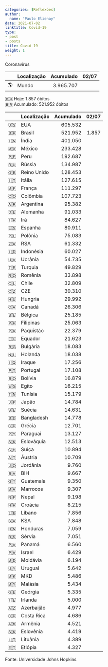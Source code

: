 ```yaml
---
categories: [Reflexões]
author:
  name: "Paulo Elienay"
date: 2021-07-02
linktitle: Covid-19
type:
- post
- posts
title: Covid-19
weight: 1
---
```


Coronavírus

|       | Localização | Acumulado | 02/07 |
| :---: | :---        | ---:      | ---:  |
| 🌎    | Mundo       | 3.965.707 |  | 

🇧🇷 Hoje: 1.857 óbitos  
🇧🇷 Acumulado: 521.952 óbitos

|       | Localização | Acumulado | 02/07 |
| :---: | :---        | ---:      | ---:  |
| 🇺🇸    | EUA         | 605.532   |  |
| 🇧🇷    | Brasil      | 521.952   | 1.857 |
| 🇮🇳    | Índia       | 401.050   |  |
| 🇲🇽    | México      | 233.428   |  |
| 🇵🇪    | Peru        | 192.687   |  |
| 🇷🇺    | Rússia      | 134.987   |  |
| 🇬🇧    | Reino Unido | 128.453   |  |
| 🇮🇹    | Itália      | 127.615   |  |
| 🇲🇫    | França      | 111.297   |  |
| 🇨🇴    | Colômbia    | 107.723   |  |
| 🇦🇷    | Argentina   | 95.382    |  |
| 🇩🇪    | Alemanha    | 91.033    |  |
| 🇮🇷    | Irã         | 84.627    |  |
| 🇪🇸    | Espanha     | 80.911    |  |
| 🇵🇱    | Polônia     | 75.083    |  |
| 🇿🇦    | RSA         | 61.332    |  |
| 🇮🇩    | Indonésia   | 60.027    |  |
| 🇺🇦    | Ucrânia     | 54.735    |  |
| 🇹🇷    | Turquia     | 49.829    |  |
| 🇷🇴    | Romênia     | 33.898    |  |
| 🇨🇱    | Chile       | 32.809    |  |
| 🇨🇿    | CZE         | 30.310    |  |
| 🇭🇺    | Hungria     | 29.992    |  |
| 🇨🇦    | Canadá      | 26.306    |  |
| 🇧🇪    | Bélgica     | 25.185    |  |
| 🇵🇭    | Filipinas   | 25.063    |  |
| 🇵🇰    | Paquistão   | 22.379    |  |
| 🇪🇨    | Equador     | 21.623    |  |
| 🇧🇬    | Bulgária    | 18.083    |  |
| 🇳🇱    | Holanda     | 18.038    |  |
| 🇮🇶    | Iraque      | 17.256    |  |
| 🇵🇹    | Portugal    | 17.108    |  |
| 🇧🇴    | Bolívia     | 16.879    |  |
| 🇪🇬    | Egito       | 16.215    |  |
| 🇹🇳    | Tunísia     | 15.179    |  |
| 🇯🇵    | Japão       | 14.784    |  |
| 🇸🇪    | Suécia      | 14.631    |  |
| 🇧🇩    | Bangladesh  | 14.778    |  |
| 🇬🇷    | Grécia      | 12.701    |  |
| 🇵🇾    | Paraguai    | 13.127    |  |
| 🇸🇰    | Eslováquia  | 12.513    |  |
| 🇨🇭    | Suíça       | 10.894    |  |
| 🇦🇹    | Áustria     | 10.709    |  |
| 🇯🇴    | Jordânia    | 9.760     |  |
| 🇧🇦    | BIH         | 9.667     |  |
| 🇬🇹    | Guatemala   | 9.350     |  |
| 🇲🇦    | Marrocos    | 9.307     |  |
| 🇳🇵    | Nepal       | 9.198     |  |
| 🇭🇷    | Croácia     | 8.215     |  |
| 🇱🇧    | Líbano      | 7.856     |  |
| 🇸🇦    | KSA         | 7.848     |  |
| 🇭🇳    | Honduras    | 7.059     |  |
| 🇷🇸    | Sérvia      | 7.051     |  |
| 🇵🇦    | Panamá      | 6.560     |  |
| 🇵🇦    | Israel      | 6.429     |  |
| 🇲🇩    | Moldávia    | 6.194     |  |
| 🇺🇾    | Uruguai     | 5.642     |  |
| 🇲🇰    | MKD         | 5.486     |  |
| 🇲🇾    | Malásia     | 5.434     |  |
| 🇬🇪    | Geórgia     | 5.335     |  |
| 🇮🇪    | Irlanda     | 5.000     |  |
| 🇦🇿    | Azerbaijão  | 4.977     |  |
| 🇨🇷    | Costa Rica  | 4.686     |  |
| 🇦🇲    | Armênia     | 4.521     |  |
| 🇸🇰    | Eslovênia   | 4.419     |  |
| 🇱🇹    | Lituânia    | 4.389     |  |
| 🇪🇹    | Etiópia     | 4.327     |  |

Fonte: Universidade Johns Hopkins
